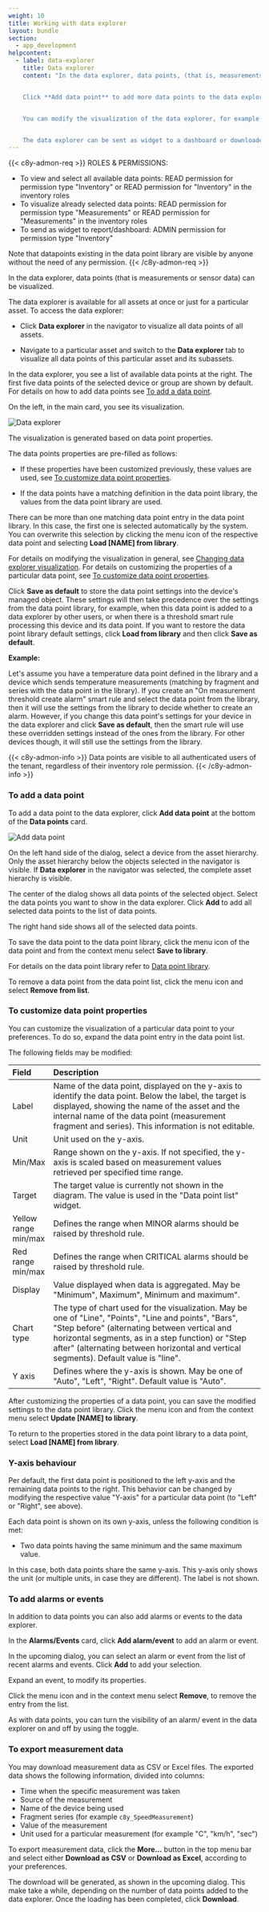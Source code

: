 ```yaml
---
weight: 10
title: Working with data explorer
layout: bundle
section:
  - app_development
helpcontent:
  - label: data-explorer
    title: Data explorer
    content: "In the data explorer, data points, (that is, measurements or sensor data) can be visualized. On the right, you see a list of available data points. On the left, you see its visualization.


    Click **Add data point** to add more data points to the data explorer. In addition, you can also add alarms or events.


    You can modify the visualization of the data explorer, for example change the time range being shown or aggregate the data being displayed to get an efficient overview over larger time periods.


    The data explorer can be sent as widget to a dashboard or downloaded as CSV or Excel file."
---
```


{{< c8y-admon-req >}}
ROLES & PERMISSIONS:

- To view and select all available data points: READ permission for permission type "Inventory" or READ permission for "Inventory" in the inventory roles
- To visualize already selected data points: READ permission for permission type "Measurements" or READ permission for "Measurements" in the inventory roles
- To send as widget to report/dashboard: ADMIN permission for permission type "Inventory"

Note that datapoints existing in the data point library are visible by anyone without the need of any permission.
{{< /c8y-admon-req >}}

In the data explorer, data points (that is measurements or sensor data) can be visualized.

The data explorer is available for all assets at once or just for a particular asset. To access the data explorer:

- Click **Data explorer** in the navigator to visualize all data points of all assets.

- Navigate to a particular asset and switch to the **Data explorer** tab to visualize all data points of this particular asset and its subassets.

In the data explorer, you see a list of available data points at the right. The first five data points of the selected device or group are shown by default. For details on how to add data points see [To add a data point](#add-data-points).

On the left, in the main card, you see its visualization.

![Data explorer](/images/users-guide/cockpit/cockpit-dataexplorer.png)

The visualization is generated based on data point properties.

The data points properties are pre-filled as follows:

* If these properties have been customized previously, these values are used, see [To customize data point properties](#customize-data-points).

* If the data points have a matching definition in the data point library, the values from the data point library are used.

There can be more than one matching data point entry in the data point library. In this case, the first one is selected automatically by the system. You can overwrite this selection by clicking the menu icon of the respective data point and selecting **Load [NAME] from library**.

For details on modifying the visualization in general, see [Changing data explorer visualization](#change-visualization). For details on customizing the properties of a particular data point, see [To customize data point properties](#customize-data-points).

Click **Save as default** to store the data point settings into the device's managed object. These settings will then take precedence over the settings from the data point library, for example, when this data point is added to a data explorer by other users, or when there is a threshold smart rule processing this device and its data point. If you want to restore the data point library default settings, click **Load from library** and then click **Save as default**.

**Example:**

Let's assume you have a temperature data point defined in the library and a device which sends temperature measurements (matching by fragment and series with the data point in the library). If you create an "On measurement threshold create alarm" smart rule and select the data point from the library, then it will use the settings from the library to decide whether to create an alarm. However, if you change this data point's settings for your device in the data explorer and click **Save as default**, then the smart rule will use these overridden settings instead of the ones from the library. For other devices though, it will still use the settings from the library.

{{< c8y-admon-info >}}
Data points are visible to all authenticated users of the tenant, regardless of their inventory role permission.
{{< /c8y-admon-info >}}

<a name="add-data-points"></a>
### To add a data point

To add a data point to the data explorer, click **Add data point** at the bottom of the **Data points** card.

![Add data point](/images/users-guide/cockpit/cockpit-dataexplorer-adddatapoint.png)

On the left hand side of the dialog, select a device from the asset hierarchy. Only the asset hierarchy below the objects selected in the navigator is visible. If **Data explorer** in the navigator was selected, the complete asset hierarchy is visible.

The center of the dialog shows all data points of the selected object. Select the data points you want to show in the data explorer. Click **Add** to add all selected data points to the list of data points.

The right hand side shows all of the selected data points.

To save the data point to the data point library, click the menu icon of the data point and from the context menu select **Save to library**.

For details on the data point library refer to [Data point library](#data-point-library).

To remove a data point from the data point list, click the menu icon and select **Remove from list**.

<a name="customize-data-points"></a>
### To customize data point properties

You can customize the visualization of a particular data point to your preferences. To do so, expand the data point entry in the data point list.

The following fields may be modified:

<table>
<col style="width:15%">
<col style="width:85%">
<thead>
<tr>
<th style="text-align:left">Field</th>
<th style="text-align:left">Description</th>
</tr>
</thead>
<tbody>
<tr>
<td style="text-align:left">Label</td>
<td style="text-align:left">Name of the data point, displayed on the y-axis to identify the data point. Below the label, the target is displayed, showing the name of the asset and the internal name of the data point (measurement fragment and series). This information is not editable.</td>
</tr>
<tr>
<td style="text-align:left">Unit</td>
<td style="text-align:left">Unit used on the y-axis. </td>
</tr>
<tr>
<td style="text-align:left">Min/Max</td>
<td style="text-align:left">Range shown on the y-axis. If not specified, the y-axis is scaled based on measurement values retrieved per specified time range.</td>
</tr>
<tr>
<td style="text-align:left">Target</td>
<td style="text-align:left">The target value is currently not shown in the diagram. The value is used in the "Data point list" widget.</td>
</tr>
<tr>
<td style="text-align:left">Yellow range min/max</td>
<td style="text-align:left">Defines the range when MINOR alarms should be raised by threshold rule.  </td>
</tr>
<tr>
<td style="text-align:left">Red range min/max</td>
<td style="text-align:left">Defines the range when CRITICAL alarms should be raised by threshold rule.</td>
</tr>
<tr>
<td style="text-align:left">Display</td>
<td style="text-align:left">Value displayed when data is aggregated. May be "Minimum", Maximum", Minimum and maximum".</td>
</tr>
<tr>
<td style="text-align:left">Chart type</td>
<td style="text-align:left">The type of chart used for the visualization. May be one of "Line", "Points", "Line and points", "Bars", "Step before" (alternating between vertical and horizontal segments, as in a step function) or "Step after" (alternating between horizontal and vertical segments). Default value is "line".</td>
</tr>
<tr>
<td style="text-align:left">Y axis</td>
<td style="text-align:left">Defines where the y-axis is shown. May be one of "Auto", "Left", "Right". Default value is "Auto". </td>
</tr>
</tbody>
</table>

After customizing the properties of a data point, you can save the modified settings to the data point library. Click the menu icon and from the context menu select **Update [NAME] to library**.

To return to the properties stored in the data point library to a data point, select **Load [NAME] from library**.

### Y-axis behaviour

Per default, the first data point is positioned to the left y-axis and the remaining data points to the right. This behavior can be changed by modifying the respective value "Y-axis" for a particular data point (to "Left" or "Right", see above).

Each data point is shown on its own y-axis, unless the following condition is met:

* Two data points having the same minimum and the same maximum value.

In this case, both data points share the same y-axis. This y-axis only shows the unit (or multiple units, in case they are different). The label is not shown.

### To add alarms or events

In addition to data points you can also add alarms or events to the data explorer.

In the **Alarms/Events** card, click **Add alarm/event** to add an alarm or event.

In the upcoming dialog, you can select an alarm or event from the list of recent alarms and events. Click **Add** to add your selection.

Expand an event, to modify its properties.

Click the menu icon and in the context menu select **Remove**, to remove the entry from the list.

As with data points, you can turn the visibility of an alarm/ event in the data explorer on and off by using the toggle.

<a name="export-data"></a>
### To export measurement data

You may download measurement data as CSV or Excel files. The exported data shows the following information, divided into columns:

 - Time when the specific measurement was taken
 - Source of the measurement
 - Name of the device being used
 - Fragment series (for example `c8y_SpeedMeasurement`)
 - Value of the measurement
 - Unit used for a particular measurement (for example "C", "km/h", "sec")

To export measurement data, click the **More...** button in the top menu bar and select either **Download as CSV** or **Download as Excel**, according to your preferences.

The download will be generated, as shown in the upcoming dialog. This make take a while, depending on the number of data points added to the data explorer. Once the loading has been completed, click **Download**.
